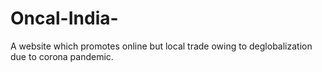 # Oncal-India-
A website which promotes online but local trade owing to deglobalization due to corona pandemic. 
